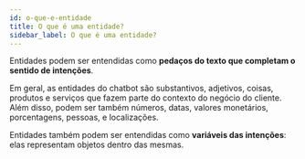 ```yaml
---
id: o-que-e-entidade
title: O que é uma entidade?
sidebar_label: O que é uma entidade?
---
```


Entidades podem ser entendidas como **pedaços do texto que completam o sentido de intenções**.

Em geral, as entidades do chatbot são substantivos, adjetivos, coisas, produtos e serviços que fazem parte do contexto do negócio do cliente. Além disso, podem ser também números, datas, valores monetários, porcentagens, pessoas, e localizações.

Entidades também podem ser entendidas como **variáveis das intenções**: elas representam objetos dentro das mesmas.
